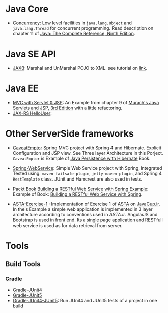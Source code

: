 # Java Core

* [Concurrency](https://github.com/AhmadHoghooghi/HelloWorldSeries/tree/master/Concurrency): Low level facilities in `java.lang.Object` and `java.lang.Thread` for concurrent programming. Read description on chapter 11 of [Java: The Complete Reference, Ninth Edition](https://www.amazon.com/Java-Complete-Reference-Herbert-Schildt/dp/0071808558).

# Java SE API
* [JAXB](https://github.com/AhmadHoghooghi/HelloWorldSeries/tree/master/JAXBDemo): Marshal and UnMarshal POJO to XML. see tutorial on [link](http://www.vogella.com/tutorials/JAXB/article.html).

# Java EE
* [MVC with Servlet & JSP](https://github.com/AhmadHoghooghi/HelloWorldSeries/tree/master/MVC%20with%20ServletJSP): An Example from chapter 9 of [Murach's Java Servlets and JSP, 3rd Edition](https://www.amazon.com/Murachs-Java-Servlets-JSP-Murach/dp/1890774782) with a little refactoring.
* [JAX-RS HelloUser](https://github.com/AhmadHoghooghi/HelloWorldSeries/tree/master/JAX-RS/upload-webservice):

# Other ServerSide frameworks
* [CaveatEmptor](https://github.com/AhmadHoghooghi/HelloWorldSeries/tree/master/CaveatEmptor) Spring MVC project with Spring 4 and Hibernate. Explicit Configuration and JSP view. See Three layer Architecture in this Porject. `CaveatEmptor` is Example of  [Java Persistence with Hibernate](https://www.manning.com/books/java-persistence-with-hibernate-second-edition) Book.

* [Spring-WebService](https://github.com/AhmadHoghooghi/HelloWorldSeries/tree/master/webservice-spring): Simple Web Service project with Spring, Integrated Tested using: `maven-failsafe-plugin`, `jetty-maven-plugin`, and Spring 4 `RestTemplate` class. JUnit and Hamcrest are also used in tests.

* [Packt Book Building a RESTful Web Service with Spring Example](https://github.com/AhmadHoghooghi/HelloWorldSeries/tree/master/RestWithSpringBook): Example of Book: [Building a RESTful Web Service with Spring](https://www.packtpub.com/web-development/building-restful-web-service-spring).

* [ASTA-Exercise-1 ](https://github.com/AhmadHoghooghi/HelloWorldSeries/tree/master/contacts/): Implementation of Exercise 1 of [ASTA](http://asta.ir/) on [JavaCup.ir](http://javacup.ir/javaee-exercise/). In theis Example a simple web application is implemented in 3 layer architecture according to conventions used in _ASTA.ir_. AngularJS and Bootstrap is used in front end. Its a single page application and RESTfull web service is used as for data retrieval from server. 

# Tools
## Build Tools
### Gradle
* [Gradle-JUnit4](https://github.com/AhmadHoghooghi/HelloWorldSeries/tree/master/gradle-junit4)
* [Gradle-JUnit5](https://github.com/AhmadHoghooghi/HelloWorldSeries/tree/master/gradle-junit5)
* [Gradle-JUnit4-JUnit5](https://github.com/AhmadHoghooghi/HelloWorldSeries/tree/master/gradle-junti4-junit5): Run JUnit4 and JUnit5 tests of a project in one build

